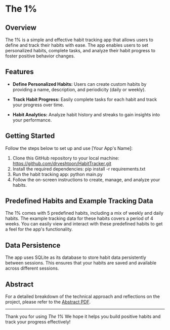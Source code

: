 # The 1%

## Overview

The 1% is a simple and effective habit tracking app that allows users to define and track their habits with ease. The app enables users to set personalized habits, complete tasks, and analyze their habit progress to foster positive behavior changes.

## Features

- **Define Personalized Habits:** Users can create custom habits by providing a name, description, and periodicity (daily or weekly).

- **Track Habit Progress:** Easily complete tasks for each habit and track your progress over time.

- **Habit Analytics:** Analyze habit history and streaks to gain insights into your performance.

## Getting Started

Follow the steps below to set up and use [Your App's Name]:

1. Clone this GitHub repository to your local machine:
https://github.com/drveshtoon/HabitTracker.git
2. Install the required dependencies:
pip install -r requirements.txt
3. Run the habit tracking app:
python main.py
4. Follow the on-screen instructions to create, manage, and analyze your habits.

## Predefined Habits and Example Tracking Data

The 1% comes with 5 predefined habits, including a mix of weekly and daily habits. The example tracking data for these habits covers a period of 4 weeks. You can easily view and interact with these predefined habits to get a feel for the app's functionality.

## Data Persistence

The app uses SQLite as its database to store habit data persistently between sessions. This ensures that your habits are saved and available across different sessions.

## Abstract

For a detailed breakdown of the technical approach and reflections on the project, please refer to the [Abstract PDF](file:///C:/Users/HP/Documents/Nisar_Zainab_92129447_Object%20Oriented%20and%20Functional%20Programming%20with%20Python_Habits_Submission_Abstract.pdf).


---

Thank you for using *The 1%* We hope it helps you build positive habits and track your progress effectively!
